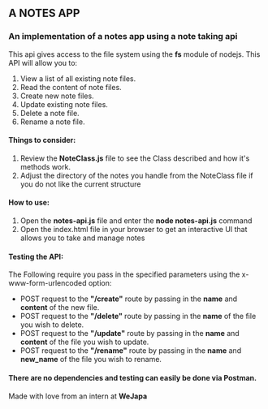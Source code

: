 ## A NOTES APP  
### An implementation of a notes app using a note taking api  

This api gives access to the file system using the **fs** module of nodejs.
This API will allow you to:  

1. View a list of all existing note files. 
2. Read the content of note files.  
3. Create new note files.
4. Update existing note files.   
5. Delete a note file.   
6. Rename a note file.   

#### Things to consider:
1. Review the **NoteClass.js** file to see the Class described and how it's methods work.  
2. Adjust the directory of the notes you handle from the NoteClass file if you do not like the current structure

#### How to use:  
1. Open the **notes-api.js** file and enter the **node notes-api.js** command  
2. Open the index.html file in your browser  to get an interactive UI that allows you to take and manage notes
 
#### Testing the API:  
The Following require you pass in the specified parameters using the x-www-form-urlencoded option:
 - POST request to the **"/create"** route by passing in the **name** and **content** of the new file.  
 - POST request to the **"/delete"** route by passing in the **name** of the file you wish to delete.    
 - POST request to the **"/update"** route by passing in the **name** and **content** of the file you wish to update.    
 - POST request to the **"/rename"** route by passing in the **name** and **new_name** of the file you wish to rename.   

#### There are no dependencies and testing can easily be done via **Postman**.

Made with love from an intern at **WeJapa**
